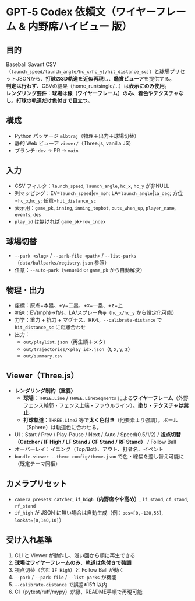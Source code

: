 # GPT‑5 Codex 依頼文（ワイヤーフレーム & 内野席ハイビュー 版）

## 目的
Baseball Savant CSV（`launch_speed/launch_angle/hc_x/hc_y[/hit_distance_sc]`）と球場プリセットJSONから、**打球の3D軌道を近似再現**し、**鑑賞ビューア**を提供する。  
**判定は行わず**、CSVの結果（home_run/single/…）は**表示にのみ使用**。  
**レンダリング要件**：**球場は線（ワイヤーフレーム）のみ、着色やテクスチャなし**。**打球の軌道だけ色付きで目立つ**。

## 構成
- Python パッケージ `mlbtraj`（物理＋出力＋球場切替）
- 静的 Web ビューア `viewer/`（Three.js, vanilla JS）
- ブランチ: `dev` → PR → `main`

## 入力
- CSV フィルタ：`launch_speed`, `launch_angle`, `hc_x`, `hc_y` が非NULL
- 列マッピング：EV=`launch_speed`|`ev_mph`; LA=`launch_angle`|`la_deg`; 方位=`hc_x`,`hc_y`; 任意=`hit_distance_sc`
- 表示用：`game_pk`, `inning`, `inning_topbot`, `outs_when_up`, `player_name`, `events`, `des`
- `play_id` は無ければ `game_pk+row_index`

## 球場切替
- `--park <slug>` / `--park-file <path>` / `--list-parks`（`data/ballparks/registry.json` 参照）
- 任意：`--auto-park`（`venueId` or `game_pk` から自動解決）

## 物理・出力
- 座標：原点=本塁、+y=二塁、+x=一塁、+z=上
- 初速：EV(mph)→ft/s、LA/スプレー角φ（`hc_x/hc_y` から設定化可能）
- 力学：重力 + 抗力 + マグナス、RK4。`--calibrate-distance` で `hit_distance_sc` に距離合わせ
- 出力：
  - `out/playlist.json`（再生順＋メタ）
  - `out/trajectories/<play_id>.json`（t, x, y, z）
  - `out/summary.csv`

## Viewer（Three.js）
- **レンダリング制約（重要）**
  - **球場**：`THREE.Line` / `THREE.LineSegments` による**ワイヤーフレーム**（外野フェンス輪郭・フェンス上端・ファウルライン）。**塗り・テクスチャは禁止**。
  - **打球軌道**：`THREE.Line2` 等で**太く色付き**（他要素より強調）。ボール（Sphere）は軌道色に合わせる。
- UI：Start / Prev / Play-Pause / Next / Auto / Speed(0.5/1/2) / **視点切替（Catcher / IF High / LF Stand / CF Stand / RF Stand）** / Follow Ball
- オーバーレイ：イニング（Top/Bot）、アウト、打者名、イベント
- `bundle-viewer --theme config/theme.json` で色・線幅を差し替え可能に（既定テーマ同梱）

## カメラプリセット
- `camera_presets`: `catcher`, **`if_high`（内野席やや高め）**, `lf_stand`, `cf_stand`, `rf_stand`
- `if_high` が JSON に無い場合は自動生成（例：`pos≈[0,-120,55]`, `lookAt≈[0,140,10]`）

## 受け入れ基準
1) CLI と Viewer が動作し、浅い回から順に再生できる  
2) **球場はワイヤーフレームのみ**、**軌道は色付きで強調**  
3) 視点切替（含む `IF High`）と Follow Ball が動く  
4) `--park` / `--park-file` / `--list-parks` が機能  
5) `--calibrate-distance` で誤差±15ft 以内  
6) CI（pytest/ruff/mypy）が緑、README手順で再現可能